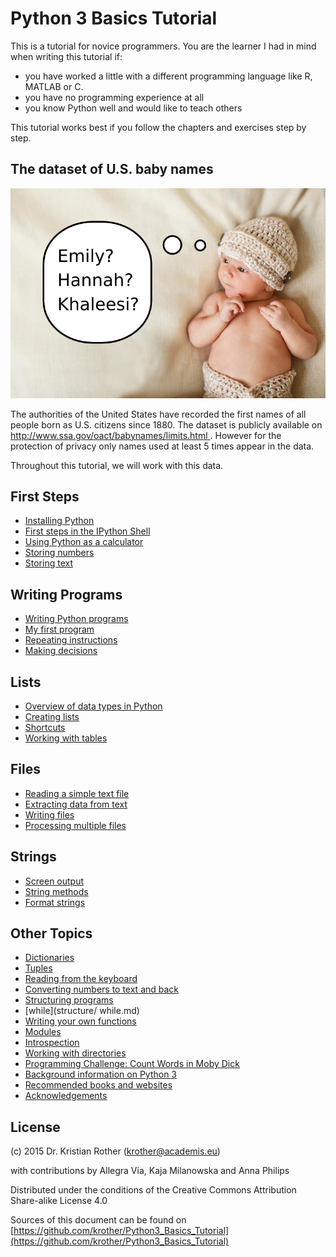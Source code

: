 
# Python 3 Basics Tutorial

This is a tutorial for novice programmers. You are the learner I had in mind when writing this tutorial if:

* you have worked a little with a different programming language like R, MATLAB or C.
* you have no programming experience at all
* you know Python well and would like to teach others

This tutorial works best if you follow the chapters and exercises step by step.

## The dataset of U.S. baby names

![Babynamen](images/baby.png)

The authorities of the United States have recorded the first names of all people born as U.S. citizens since 1880. The dataset is publicly available on [http://www.ssa.gov/oact/babynames/limits.html
](http://www.ssa.gov/oact/babynames/limits.html). However for the protection of privacy only names used at least 5 times appear in the data.

Throughout this tutorial, we will work with this data.


## First Steps

* [Installing Python](introduction/installing_python.md)
* [First steps in the IPython Shell](python_shell/first_steps.md)
* [Using Python as a calculator](python_shell/python_shell.md)
* [Storing numbers](python_shell/variables_and_numbers.md)
* [Storing text](python_shell/strings.md)

## Writing Programs

* [Writing Python programs](python_programs/README.md)
* [My first program](python_programs/programs.md)
* [Repeating instructions](python_programs/for_loops.md)
* [Making decisions](python_programs/if.md)

## Lists

* [Overview of data types in Python](data_types/data_types_in_python.md)
* [Creating lists](lists/lists.md)
* [Shortcuts](lists/builtin_functions.md)
* [Working with tables](lists/tables.md)

## Files

* [Reading a simple text file](reading_data/readfile.md)
* [Extracting data from text](reading_data/parsing.md)
* [Writing files](reading_data/writing_files.md)
* [Processing multiple files](reading_data/multiple_files.md)

## Strings

* [Screen output](strings/print.md)
* [String methods](strings/string_methods.md)
* [Format strings](strings/format_strings.md)

## Other Topics

* [Dictionaries](data_types/dictionaries.md)
* [Tuples](data_types/tuples.md)
* [Reading from the keyboard](python_programs/input.md)
* [Converting numbers to text and back](python_shell/type_conversions.md)
* [Structuring programs](structure/structuring_programs.md)
* [while](structure/  while.md)
* [Writing your own functions](structure/functions.md)
* [Modules](structure/modules.md)
* [Introspection](structure/introspection.md)
* [Working with directories](data_types/os.md)
* [Programming Challenge: Count Words in Moby Dick](challenge3_count_words/README.md)
* [Background information on Python 3](appendix/background_info.md)
* [Recommended books and websites](appendix/literature.md)
* [Acknowledgements](appendix/acknowledgements.md)


## License

(c) 2015 Dr. Kristian Rother (krother@academis.eu)

with contributions by Allegra Via, Kaja Milanowska and Anna Philips

Distributed under the conditions of the Creative Commons Attribution Share-alike License 4.0

Sources of this document can be found on [https://github.com/krother/Python3_Basics_Tutorial](https://github.com/krother/Python3_Basics_Tutorial)
